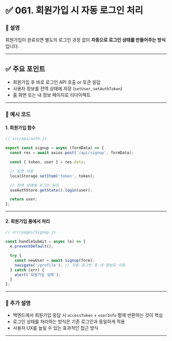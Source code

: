 # ✅ 061. 회원가입 시 자동 로그인 처리

### 📄 설명

회원가입이 완료되면 별도의 로그인 과정 없이
**자동으로 로그인 상태를 만들어주는 방식**입니다.

---

## ✅ 주요 포인트

* 회원가입 후 바로 로그인 API 호출 or 토큰 응답
* 사용자 정보를 전역 상태에 저장 (`setUser`, `setAuthToken`)
* 홈 화면 또는 내 정보 페이지로 리다이렉트

---

### 📁 예시 코드

#### 1. 회원가입 함수

```jsx
// src/api/auth.js

export const signup = async (formData) => {
  const res = await axios.post('/api/signup', formData);

  const { token, user } = res.data;

  // 토큰 저장
  localStorage.setItem('token', token);

  // 전역 상태에 로그인 처리
  useAuthStore.getState().login(user);

  return user;
};
```

---

#### 2. 회원가입 폼에서 처리

```jsx
// src/pages/Signup.js

const handleSubmit = async (e) => {
  e.preventDefault();

  try {
    const newUser = await signup(form);
    navigate('/profile'); // 자동 로그인 후 내 정보로 이동
  } catch (err) {
    alert('회원가입 실패');
  }
};
```

---

### 📝 추가 설명

* 백엔드에서 회원가입 응답 시 `accessToken` + `userInfo` 함께 반환하는 것이 핵심
* 로그인 상태를 처리하는 방식은 기존 로그인과 동일하게 적용
* 사용자 UX를 높일 수 있는 효과적인 접근 방식

---
